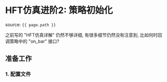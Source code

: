 # HFT仿真进阶2: 策略初始化

source: `{{ page.path }}`

之前写的 "HFT仿真详解" 仍然不够详细, 有很多细节仍然没有注意到, 比如何时回调策略中的 "on_bar" 接口?

## 准备工作

### 1. 配置文件